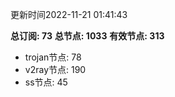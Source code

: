 更新时间2022-11-21 01:41:43

**总订阅: 73**
**总节点: 1033**
**有效节点: 313**
- trojan节点: 78
- v2ray节点: 190
- ss节点: 45
